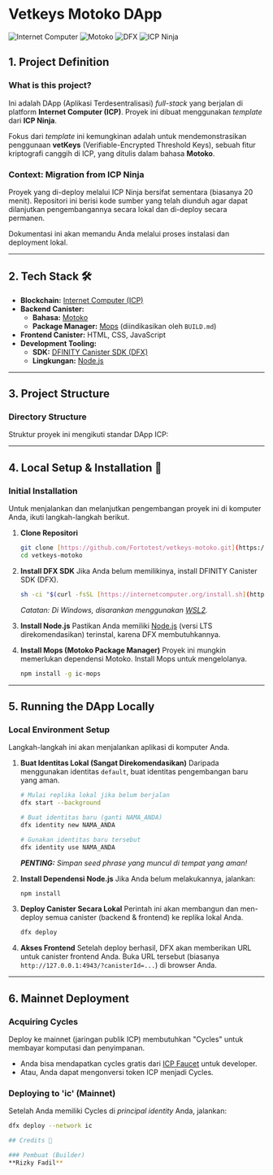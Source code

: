 #  Vetkeys Motoko DApp

![Internet Computer](https://img.shields.io/badge/Internet_Computer-ICP-blue?style=for-the-badge&logo=internetcomputer)
![Motoko](https://img.shields.io/badge/Motoko-orange?style=for-the-badge&logo=motoko)
![DFX](https://img.shields.io/badge/DFX-grey?style=for-the-badge)
![ICP Ninja](https://img.shields.io/badge/Made%20with-ICP%20Ninja-green?style=for-the-badge)

## 1. Project Definition

### What is this project?
Ini adalah DApp (Aplikasi Terdesentralisasi) *full-stack* yang berjalan di platform **Internet Computer (ICP)**. Proyek ini dibuat menggunakan *template* dari **ICP Ninja**.

Fokus dari *template* ini kemungkinan adalah untuk mendemonstrasikan penggunaan **vetKeys** (Verifiable-Encrypted Threshold Keys), sebuah fitur kriptografi canggih di ICP, yang ditulis dalam bahasa **Motoko**.

### Context: Migration from ICP Ninja
Proyek yang di-deploy melalui ICP Ninja bersifat sementara (biasanya 20 menit). Repositori ini berisi kode sumber yang telah diunduh agar dapat dilanjutkan pengembangannya secara lokal dan di-deploy secara permanen.

Dokumentasi ini akan memandu Anda melalui proses instalasi dan deployment lokal.

---

## 2. Tech Stack 🛠️

* **Blockchain:** [Internet Computer (ICP)](https://internetcomputer.org/)
* **Backend Canister:**
    * **Bahasa:** [Motoko](https://internetcomputer.org/docs/current/motoko/main/motoko)
    * **Package Manager:** [Mops](https://mops.one/) (diindikasikan oleh `BUILD.md`)
* **Frontend Canister:** HTML, CSS, JavaScript
* **Development Tooling:**
    * **SDK:** [DFINITY Canister SDK (DFX)](https://internetcomputer.org/docs/current/developer-docs/getting-started/install/)
    * **Lingkungan:** [Node.js](https://nodejs.org/en)

---

## 3. Project Structure

### Directory Structure
Struktur proyek ini mengikuti standar DApp ICP:

---

## 4. Local Setup & Installation 🚀

### Initial Installation
Untuk menjalankan dan melanjutkan pengembangan proyek ini di komputer Anda, ikuti langkah-langkah berikut.

1.  **Clone Repositori**
    ```bash
    git clone [https://github.com/Fortotest/vetkeys-motoko.git](https://github.com/Fortotest/vetkeys-motoko.git)
    cd vetkeys-motoko
    ```

2.  **Install DFX SDK**
    Jika Anda belum memilikinya, install DFINITY Canister SDK (DFX).
    ```bash
    sh -ci "$(curl -fsSL [https://internetcomputer.org/install.sh](https://internetcomputer.org/install.sh))"
    ```
    *Catatan: Di Windows, disarankan menggunakan [WSL2](https://learn.microsoft.com/en-us/windows/wsl/install).*

3.  **Install Node.js**
    Pastikan Anda memiliki [Node.js](https://nodejs.org/en) (versi LTS direkomendasikan) terinstal, karena DFX membutuhkannya.

4.  **Install Mops (Motoko Package Manager)**
    Proyek ini mungkin memerlukan dependensi Motoko. Install Mops untuk mengelolanya.
    ```bash
    npm install -g ic-mops
    ```

---

## 5. Running the DApp Locally

### Local Environment Setup
Langkah-langkah ini akan menjalankan aplikasi di komputer Anda.

1.  **Buat Identitas Lokal (Sangat Direkomendasikan)**
    Daripada menggunakan identitas `default`, buat identitas pengembangan baru yang aman.
    ```bash
    # Mulai replika lokal jika belum berjalan
    dfx start --background
    
    # Buat identitas baru (ganti NAMA_ANDA)
    dfx identity new NAMA_ANDA
    
    # Gunakan identitas baru tersebut
    dfx identity use NAMA_ANDA
    ```
    ***PENTING:*** *Simpan *seed phrase* yang muncul di tempat yang aman!*

2.  **Install Dependensi Node.js**
    Jika Anda belum melakukannya, jalankan:
    ```bash
    npm install
    ```

3.  **Deploy Canister Secara Lokal**
    Perintah ini akan membangun dan men-deploy semua canister (backend & frontend) ke replika lokal Anda.
    ```bash
    dfx deploy
    ```

4.  **Akses Frontend**
    Setelah deploy berhasil, DFX akan memberikan URL untuk canister frontend Anda. Buka URL tersebut (biasanya `http://127.0.0.1:4943/?canisterId=...`) di browser Anda.

---

## 6. Mainnet Deployment

### Acquiring Cycles
Deploy ke mainnet (jaringan publik ICP) membutuhkan "Cycles" untuk membayar komputasi dan penyimpanan.
* Anda bisa mendapatkan cycles gratis dari [ICP Faucet](https://faucet.dfinity.org/) untuk developer.
* Atau, Anda dapat mengonversi token ICP menjadi Cycles.

### Deploying to 'ic' (Mainnet)
Setelah Anda memiliki Cycles di *principal identity* Anda, jalankan:
```bash
dfx deploy --network ic

## Credits 👤

### Pembuat (Builder)
**Rizky Fadil**

